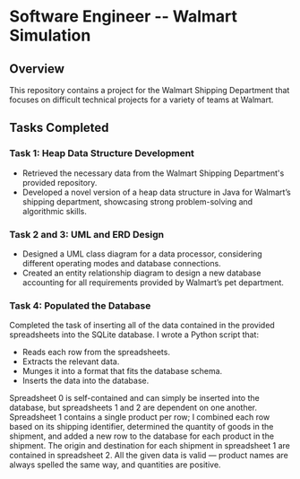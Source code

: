 # Software Engineer -- Walmart Simulation

## Overview

This repository contains a project for the Walmart Shipping Department that focuses on difficult technical projects for a variety of teams at Walmart.

## Tasks Completed

### Task 1: Heap Data Structure Development
- Retrieved the necessary data from the Walmart Shipping Department's provided repository.
- Developed a novel version of a heap data structure in Java for Walmart’s shipping department, showcasing strong problem-solving and algorithmic skills.

### Task 2 and 3: UML and ERD Design
- Designed a UML class diagram for a data processor, considering different operating modes and database connections.
- Created an entity relationship diagram to design a new database accounting for all requirements provided by Walmart’s pet department.

### Task 4: Populated the Database
Completed the task of inserting all of the data contained in the provided spreadsheets into the SQLite database. I wrote a Python script that:

- Reads each row from the spreadsheets.
- Extracts the relevant data.
- Munges it into a format that fits the database schema.
- Inserts the data into the database.

Spreadsheet 0 is self-contained and can simply be inserted into the database, but spreadsheets 1 and 2 are dependent on one another. Spreadsheet 1 contains a single product per row; I combined each row based on its shipping identifier, determined the quantity of goods in the shipment, and added a new row to the database for each product in the shipment. The origin and destination for each shipment in spreadsheet 1 are contained in spreadsheet 2. All the given data is valid — product names are always spelled the same way, and quantities are positive.
